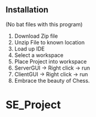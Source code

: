 Installation
-----------------
(No bat files with this program)
1. Download Zip file
2. Unzip File to known location
3. Load up IDE
4. Select a workspace
5. Place Project into workspace
6. ServerGUI -> Right click -> run
7. ClientGUI -> Right click -> run
8. Embrace the beauty of Chess.


# SE_Project
